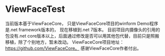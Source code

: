 # ViewFaceTest
当前版本基于ViewFaceCore，
只是ViewFaceCore项目的winform Demo程序是.net framework版本的，
现在移植到.net 7版本。
目前项目内摄像头的引用的包没有.net core版本以上，后面通过修改是否可以用其他包代替，目前只是照搬移植，除了个别地方，暂未改动。
ViewFaceCore项目地址：https://github.com/ViewFaceCore。
感谢ViewFaceCore作者付出。
